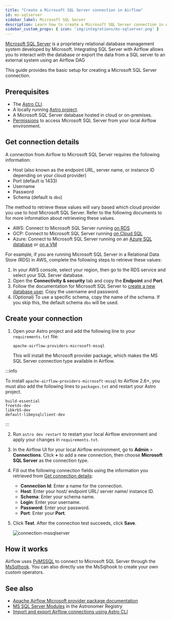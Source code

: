 ```yaml
---
title: "Create a Microsoft SQL Server connection in Airflow"
id: ms-sqlserver
sidebar_label: Microsoft SQL Server
description: Learn how to create a Microsoft SQL Server connection in Airflow.
sidebar_custom_props: { icon: 'img/integrations/ms-sqlserver.png' }
---
```


[Microsoft SQL Server](https://www.microsoft.com/en-in/sql-server/sql-server-downloads) is a proprietary relational database management system developed by Microsoft. Integrating SQL Server with Airflow allows you to interact with the database or export the data from a SQL server to an external system using an Airflow DAG

This guide provides the basic setup for creating a Microsoft SQL Server connection.

## Prerequisites

- The [Astro CLI](https://www.astronomer.io/docs/astro/cli/overview).
- A locally running [Astro project](https://www.astronomer.io/docs/astro/cli/get-started-cli).
- A Microsoft SQL Server database hosted in cloud or on-premises.
- [Permissions](https://www.w3computing.com/sqlserver2012/managing-permissions-using-management-studio/) to access Microsoft SQL Server from your local Airflow environment.

## Get connection details

A connection from Airflow to Microsoft SQL Server requires the following information:

- Host (also known as the endpoint URL, server name, or instance ID depending on your cloud provider)
- Port (default is 1433)
- Username
- Password
- Schema (default is `dbo`)

The method to retrieve these values will vary based which cloud provider you use to host Microsoft SQL Server. Refer to the following documents to for more information about retrieveing these values.

- AWS: Connect to Microsoft SQL Server running [on RDS](https://aws.amazon.com/getting-started/hands-on/create-microsoft-sql-db/)
- GCP: Connect to Microsoft SQL Server running [on Cloud SQL](https://cloud.google.com/sql/docs/sqlserver/quickstarts)
- Azure: Connect to Microsoft SQL Server running on an [Azure SQL database](https://learn.microsoft.com/en-us/azure/azure-sql/database/connect-query-ssms?view=azuresql-mi) or [on a VM](https://learn.microsoft.com/en-us/azure/azure-sql/virtual-machines/windows/ways-to-connect-to-sql?view=azuresql-vm)

For example, if you are running Microsoft SQL Server in a Relational Data Store (RDS) in AWS, complete the following steps to retrieve these values:

1. In your AWS console, select your region, then go to the RDS service and select your SQL Server database.
2. Open the **Connectivity & security** tab and copy the **Endpoint** and **Port**.
3. Follow the documentation for Microsoft SQL Server to [create a new database user](https://learn.microsoft.com/en-us/sql/relational-databases/security/authentication-access/create-a-database-user?view=sql-server-ver16). Copy the username and password.
4. (Optional) To use a specific schema, copy the name of the schema. If you skip this, the default schema `dbo` will be used.

## Create your connection

1. Open your Astro project and add the following line to your `requirements.txt` file:

    ```
    apache-airflow-providers-microsoft-mssql
    ```

    This will install the Microsoft provider package, which makes the MS SQL Server connection type available in Airflow.

  :::info

  To install `apache-airflow-providers-microsoft-mssql` to Airflow 2.6+, you must also add the following lines to `packages.txt` and restart your Astro project.

  ```text
  build-essential
  freetds-dev
  libkrb5-dev
  default-libmysqlclient-dev
  ```

  :::

2. Run `astro dev restart` to restart your local Airflow environment and apply your changes in `requirements.txt`.

3. In the Airflow UI for your local Airflow environment, go to **Admin** > **Connections**. Click **+** to add a new connection, then choose **Microsoft SQL Server** as the connection type.

4. Fill out the following connection fields using the information you retrieved from [Get connection details](#get-connection-details):

    - **Connection Id**: Enter a name for the connection.
    - **Host**: Enter your host/ endpoint URL/ server name/ instance ID.
    - **Schema**: Enter your schema name.
    - **Login**: Enter your username.
    - **Password**: Enter your password.
    - **Port**: Enter your **Port**.

5. Click **Test**. After the connection test succeeds, click **Save**.

    ![connection-mssqlserver](/img/examples/connection-ms-sqlserver.png)

## How it works

Airflow uses [PyMSSQL](https://pypi.org/project/pymssql/) to connect to Microsoft SQL Server through the [MsSqlhook](https://airflow.apache.org/docs/apache-airflow-providers-microsoft-mssql/1.0.0/_api/airflow/providers/microsoft/mssql/hooks/mssql/index.html). You can also directly use the MsSqlhook to create your own custom operators.

## See also

- [Apache Airflow Microsoft provider package documentation](https://airflow.apache.org/docs/apache-airflow-providers-microsoft-mssql/stable/index.html)
- [MS SQL Server Modules](https://registry.astronomer.io/modules?query=mssql) in the Astronomer Registry
- [Import and export Airflow connections using Astro CLI](https://www.astronomer.io/docs/astro/import-export-connections-variables#using-the-astro-cli-local-environments-only)
